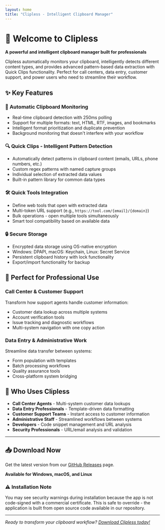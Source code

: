 ```yaml
---
layout: home
title: "Clipless - Intelligent Clipboard Manager"
---
```


# 🚀 Welcome to Clipless

**A powerful and intelligent clipboard manager built for professionals**

Clipless automatically monitors your clipboard, intelligently detects different content types, and provides advanced pattern-based data extraction with Quick Clips functionality. Perfect for call centers, data entry, customer support, and power users who need to streamline their workflow.

## ✨ Key Features

### 🔄 **Automatic Clipboard Monitoring**
- Real-time clipboard detection with 250ms polling
- Support for multiple formats: text, HTML, RTF, images, and bookmarks
- Intelligent format prioritization and duplicate prevention
- Background monitoring that doesn't interfere with your workflow

### 🔍 **Quick Clips - Intelligent Pattern Detection**
- Automatically detect patterns in clipboard content (emails, URLs, phone numbers, etc.)
- Custom regex patterns with named capture groups
- Individual selection of extracted data values
- Built-in pattern library for common data types

### 🛠️ **Quick Tools Integration**
- Define web tools that open with extracted data
- Multi-token URL support (e.g., `https://tool.com/{email}/{domain}`)
- Bulk operations - open multiple tools simultaneously
- Smart tool compatibility based on available data

### 🔒 **Secure Storage**
- Encrypted data storage using OS-native encryption
- Windows: DPAPI, macOS: Keychain, Linux: Secret Service
- Persistent clipboard history with lock functionality
- Export/import functionality for backup

## 💼 Perfect for Professional Use

### Call Center & Customer Support
Transform how support agents handle customer information:
- Customer data lookup across multiple systems
- Account verification tools
- Issue tracking and diagnostic workflows
- Multi-system navigation with one copy action

### Data Entry & Administrative Work
Streamline data transfer between systems:
- Form population with templates
- Batch processing workflows
- Quality assurance tools
- Cross-platform system bridging

## 🎯 Who Uses Clipless

- **Call Center Agents** - Multi-system customer data lookups
- **Data Entry Professionals** - Template-driven data formatting
- **Customer Support Teams** - Instant access to customer information
- **Administrative Staff** - Streamlined workflows between systems
- **Developers** - Code snippet management and URL analysis
- **Security Professionals** - URL/email analysis and validation

---

## 📥 Download Now

Get the latest version from our [GitHub Releases](https://github.com/dantheuber/clipless/releases) page.

**Available for Windows, macOS, and Linux**

### ⚠️ Installation Note
You may see security warnings during installation because the app is not code-signed with a commercial certificate. This is safe to override - the application is built from open source code available in our repository.

---

*Ready to transform your clipboard workflow? [Download Clipless today!](https://github.com/dantheuber/clipless/releases)*
